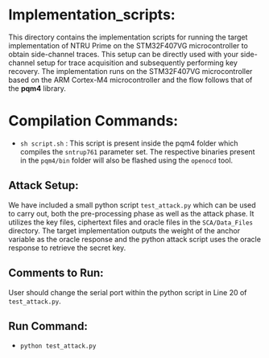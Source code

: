 # Implementation_scripts:

This directory contains the implementation scripts for running the target implementation of NTRU Prime on the STM32F407VG microcontroller to obtain side-channel traces. This setup can be directly used with your side-channel setup for trace acquisition and subsequently performing key recovery. The implementation runs on the STM32F407VG microcontroller based on the ARM Cortex-M4 microcontroller and the flow follows that of the **pqm4** library.

# Compilation Commands:

- `sh script.sh` : This script is present inside the pqm4 folder which compiles the `sntrup761` parameter set. The respective binaries present in the `pqm4/bin` folder will also be flashed using the `openocd` tool.

## Attack Setup:

We have included a small python script `test_attack.py` which can be used to carry out, both the pre-processing phase as well as the attack phase. It utilizes the key files, ciphertext files and oracle files in the `SCA/Data_Files` directory. The target implementation outputs the weight of the anchor variable as the oracle response and the python attack script uses the oracle response to retrieve the secret key.

## Comments to Run:

User should change the serial port within the python script in Line 20 of `test_attack.py`.

## Run Command:

- `python test_attack.py`
